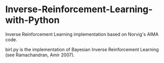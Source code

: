 Inverse-Reinforcement-Learning-with-Python
==============

Inverse Reinforcement Learning implementation based on Norvig's AIMA code.

birl.py is the implementation of Bayesian Inverse Reinforcement Learning (see Ramachandran, Amir 2007).
